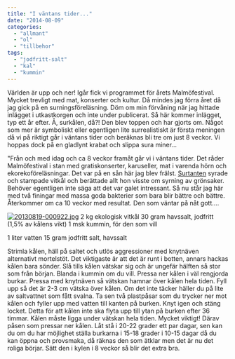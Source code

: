 ```yaml
---
title: "I väntans tider..."
date: "2014-08-09"
categories: 
  - "allmant"
  - "ol"
  - "tillbehor"
tags: 
  - "jodfritt-salt"
  - "kal"
  - "kummin"
---
```


Världen är upp och ner! Igår fick vi programmet för årets Malmöfestival. Mycket trevligt med mat, konserter och kultur. Då mindes jag förra året då jag gick på en surningsföreläsning. Döm om min förvåning när jag hittade inlägget i utkastkorgen och inte under publicerat. Så här kommer inlägget, typ ett år efter. Å, surkålen, då?! Den blev toppen och har gjorts om. Något som mer är symboliskt eller egentligen lite surrealistiskt är första meningen då vi på riktigt går i väntans tider och beräknas bli tre om just 8 veckor. Vi hoppas dock på en gladlynt krabat och slippa sura miner...

"Från och med idag och ca 8 veckor framåt går vi i väntans tider. Det råder Malmöfestival i stan med gratiskonserter, karuseller, mat i varenda hörn och ekorekoföreläsningar. Det var på en sån här jag blev frälst. [Surtanten](http://www.surtantens.se/) syrade och stampade vitkål och berättade allt hon visste om syrning av grönsaker. Behöver egentligen inte säga att det var galet intressant. Så nu står jag här med två finingar med massa goda bakterier som bara blir bättre och bättre. Återkommer om ca 10 veckor med resultat. Den som väntar på nåt gott....  
  
[![20130819-000922.jpg](images/20130819-000922.jpg)](http://import.local/wp-content/uploads/2013/08/20130819-000922.jpg) 2 kg ekologisk vitkål 30 gram havssalt, jodfritt (1,5% av kålens vikt) 1 msk kummin, för den som vill

1 liter vatten 15 gram jodfritt salt, havssalt

Strimla kålen, häll på saltet och utlös aggressioner med knytnäven alternativt mortelstöt. Det viktigaste är att det är runt i botten, annars hackas kålen bara sönder. Slå tills kålen vätskar sig och är ungefär hälften så stor som från början. Blanda i kummin om du vill. Pressa ner kålen i väl rengjorda burkar. Pressa med knytnäven så vätskan hamnar över kålen hela tiden. Fyll upp så det är 2-3 cm vätska över kålen. Om det inte täcker häller du på lite av saltvattnet som fått svalna. Ta sen två plastpåsar som du trycker ner mot kålen och fyller upp med vatten till kanten på burken. Knyt igen och stäng locket. Detta för att kålen inte ska flyta upp till ytan på burken efter 36 timmar. Kålen måste ligga under vätskan hela tiden. Mycket viktigt! Därav påsen som pressar ner kålen. Låt stå i 20-22 grader ett par dagar, sen kan du om du har möjlighet ställa burkarna i 15-18 grader i 10-15 dagar då du kan öppna och provsmaka, då räknas den som ätklar men det är nu det roliga börjar. Sätt den i kylen i 8 veckor så blir det extra bra.
